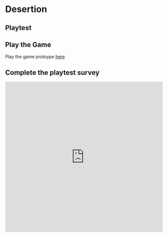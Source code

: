 # Desertion
## Playtest

## Play the Game
Play the game protoype [here](https://tkaranicolas.github.io/IASC-1P02/prototype/TwineGamePrototype.html)

## Complete the playtest survey

<iframe width="640px" height= "480px" src= "https://forms.office.com/Pages/ResponsePage.aspx?id=FRGudvwe8kqlNuKyRDrxoN1BLwc3r9hPu89_L3ckgCxUN09FTjcxQkxHU0RMN1oyN1pWVUY4MTBHVC4u&embed=true" frameborder= "0" marginwidth= "0" marginheight= "0" style= "border: none; max-width:100%; max-height:100vh" allowfullscreen webkitallowfullscreen mozallowfullscreen msallowfullscreen> </iframe>
